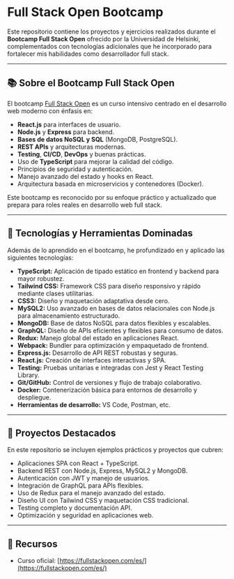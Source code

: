 # Full Stack Open Bootcamp

Este repositorio contiene los proyectos y ejercicios realizados durante el **Bootcamp Full Stack Open** ofrecido por la Universidad de Helsinki, complementados con tecnologías adicionales que he incorporado para fortalecer mis habilidades como desarrollador full stack.

---

## 📚 Sobre el Bootcamp Full Stack Open

El bootcamp [Full Stack Open](https://fullstackopen.com/es/) es un curso intensivo centrado en el desarrollo web moderno con énfasis en:

- **React.js** para interfaces de usuario.
- **Node.js** y **Express** para backend.
- **Bases de datos NoSQL y SQL** (MongoDB, PostgreSQL).
- **REST APIs** y arquitecturas modernas.
- **Testing**, **CI/CD**, **DevOps** y buenas prácticas.
- Uso de **TypeScript** para mejorar la calidad del código.
- Principios de seguridad y autenticación.
- Manejo avanzado del estado y hooks en React.
- Arquitectura basada en microservicios y contenedores (Docker).

Este bootcamp es reconocido por su enfoque práctico y actualizado que prepara para roles reales en desarrollo web full stack.

---

## 🚀 Tecnologías y Herramientas Dominadas

Además de lo aprendido en el bootcamp, he profundizado en y aplicado las siguientes tecnologías:

- **TypeScript:** Aplicación de tipado estático en frontend y backend para mayor robustez.
- **Tailwind CSS:** Framework CSS para diseño responsivo y rápido mediante clases utilitarias.
- **CSS3:** Diseño y maquetación adaptativa desde cero.
- **MySQL2:** Uso avanzado en bases de datos relacionales con Node.js para almacenamiento estructurado.
- **MongoDB:** Base de datos NoSQL para datos flexibles y escalables.
- **GraphQL:** Diseño de APIs eficientes y flexibles para consumo de datos.
- **Redux:** Manejo global del estado en aplicaciones React.
- **Webpack:** Bundler para optimización y empaquetado de frontend.
- **Express.js:** Desarrollo de API REST robustas y seguras.
- **React.js:** Creación de interfaces interactivas y SPA.
- **Testing:** Pruebas unitarias e integradas con Jest y React Testing Library.
- **Git/GitHub:** Control de versiones y flujo de trabajo colaborativo.
- **Docker:** Contenerización básica para entornos de desarrollo y despliegue.
- **Herramientas de desarrollo:** VS Code, Postman, etc.

---

## 💼 Proyectos Destacados

En este repositorio se incluyen ejemplos prácticos y proyectos que cubren:

- Aplicaciones SPA con React + TypeScript.
- Backend REST con Node.js, Express, MySQL2 y MongoDB.
- Autenticación con JWT y manejo de usuarios.
- Integración de GraphQL para APIs flexibles.
- Uso de Redux para el manejo avanzado del estado.
- Diseño UI con Tailwind CSS y maquetación CSS tradicional.
- Testing completo y documentación API.
- Optimización y seguridad en aplicaciones web.

---

## 🔗 Recursos

- Curso oficial: [https://fullstackopen.com/es/](https://fullstackopen.com/es/)
